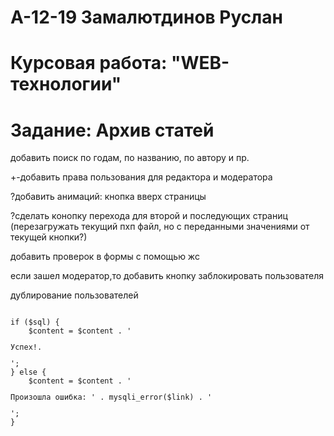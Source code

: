 # А-12-19 Замалютдинов Руслан 
# Курсовая работа: "WEB-технологии"
# Задание: Архив статей

добавить поиск по годам, по названию, по автору и пр.

+-добавить права пользования для редактора и модератора

?добавить анимаций: кнопка вверх страницы

?сделать конопку перехода для второй и последующих страниц (перезагружать текущий пхп файл, но с переданными значениями от текущей кнопки?)

добавить проверок в формы с помощью жс

если зашел модератор,то добавить кнопку заблокировать пользователя

дублирование пользователей

<code>
if ($sql) {
    $content = $content . '<p>Успех!.</p>';
} else {
    $content = $content . '<p>Произошла ошибка: ' . mysqli_error($link) . '</p>';
}
</code>